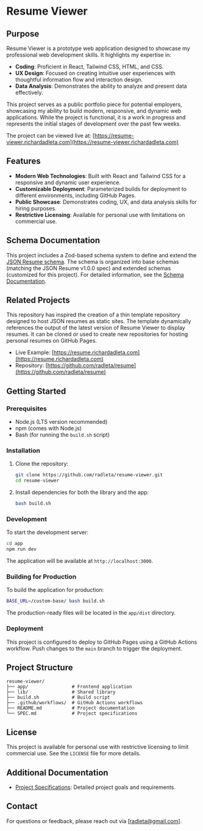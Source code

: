# Resume Viewer

## Purpose

Resume Viewer is a prototype web application designed to showcase my professional web development skills. It highlights my expertise in:

- **Coding**: Proficient in React, Tailwind CSS, HTML, and CSS.
- **UX Design**: Focused on creating intuitive user experiences with thoughtful information flow and interaction design.
- **Data Analysis**: Demonstrates the ability to analyze and present data effectively.

This project serves as a public portfolio piece for potential employers, showcasing my ability to build modern, responsive, and dynamic web applications. While the project is functional, it is a work in progress and represents the initial stages of development over the past few weeks.

The project can be viewed live at: [https://resume-viewer.richardadleta.com](https://resume-viewer.richardadleta.com)

## Features

- **Modern Web Technologies**: Built with React and Tailwind CSS for a responsive and dynamic user experience.
- **Customizable Deployment**: Parameterized builds for deployment to different environments, including GitHub Pages.
- **Public Showcase**: Demonstrates coding, UX, and data analysis skills for hiring purposes.
- **Restrictive Licensing**: Available for personal use with limitations on commercial use.

## Schema Documentation

This project includes a Zod-based schema system to define and extend the [JSON Resume schema](https://jsonresume.org/schema/). The schema is organized into base schemas (matching the JSON Resume v1.0.0 spec) and extended schemas (customized for this project). For detailed information, see the [Schema Documentation](./lib/src/schema/README.md).

## Related Projects

This repository has inspired the creation of a thin template repository designed to host JSON resumes as static sites. The template dynamically references the output of the latest version of Resume Viewer to display resumes. It can be cloned or used to create new repositories for hosting personal resumes on GitHub Pages.

- Live Example: [https://resume.richardadleta.com](https://resume.richardadleta.com)
- Repository: [https://github.com/radleta/resume](https://github.com/radleta/resume)

## Getting Started

### Prerequisites

- Node.js (LTS version recommended)
- npm (comes with Node.js)
- Bash (for running the `build.sh` script)

### Installation

1. Clone the repository:

   ```bash
   git clone https://github.com/radleta/resume-viewer.git
   cd resume-viewer
   ```

2. Install dependencies for both the library and the app:

   ```bash
   bash build.sh
   ```

### Development

To start the development server:

```bash
cd app
npm run dev
```

The application will be available at `http://localhost:3000`.

### Building for Production

To build the application for production:

```bash
BASE_URL=/custom-base/ bash build.sh
```

The production-ready files will be located in the `app/dist` directory.

### Deployment

This project is configured to deploy to GitHub Pages using a GitHub Actions workflow. Push changes to the `main` branch to trigger the deployment.

## Project Structure

```text
resume-viewer/
├── app/                # Frontend application
├── lib/                # Shared library
├── build.sh            # Build script
├── .github/workflows/  # GitHub Actions workflows
├── README.md           # Project documentation
└── SPEC.md             # Project specifications
```

## License

This project is available for personal use with restrictive licensing to limit commercial use. See the `LICENSE` file for more details.

## Additional Documentation

- [Project Specifications](SPEC.md): Detailed project goals and requirements.

## Contact

For questions or feedback, please reach out via [radleta@gmail.com].
